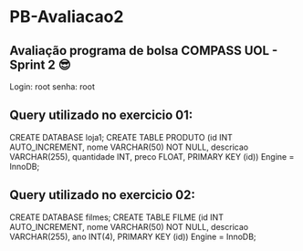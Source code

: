 # PB-Avaliacao2
Avaliação programa de bolsa COMPASS UOL - Sprint 2 😎
---------------------------------------------------------------------------------------------------------------------------------

Login: root
senha: root

Query utilizado no exercicio 01:
---------------------------------------------------------------------------------------------------------------------------------

CREATE DATABASE loja1;
CREATE TABLE PRODUTO (id INT AUTO_INCREMENT, nome VARCHAR(50) NOT NULL, descricao VARCHAR(255), quantidade INT, preco FLOAT, PRIMARY KEY (id)) Engine = InnoDB;

Query utilizado no exercicio 02:
---------------------------------------------------------------------------------------------------------------------------------

CREATE DATABASE filmes;
CREATE TABLE FILME (id INT AUTO_INCREMENT, nome VARCHAR(50) NOT NULL, descricao VARCHAR(255), ano INT(4), PRIMARY KEY (id)) Engine = InnoDB;



